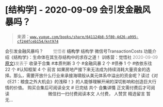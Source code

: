 # [结构学] - 2020-09-09 会引发金融风暴吗？

> 来源：[`www.yuque.com/books/share/641124b8-5f80-4d26-a995-cf244fceb154/knt974`](https://www.yuque.com/books/share/641124b8-5f80-4d26-a995-cf244fceb154/knt974)

<ne-p id="520f42f3293818f927861ebbd5b15da4_p_0" data-lake-id="520f42f3293818f927861ebbd5b15da4_p_0"><ne-text id="u22101092" style="color: rgb(51, 51, 51);">会引发金融风暴吗？</ne-text></ne-p> <ne-p id="a02523f787ea2efa04b22c8dcc39ede9" data-lake-id="a02523f787ea2efa04b22c8dcc39ede9"><ne-text id="u3d45906f" ne-fontsize="12" style="color: rgb(255, 255, 255);">原创</ne-text><ne-text id="u40d72d9d" style="color: rgb(140, 140, 140);">觉悟者</ne-text> <ne-text id="u158e0291" ne-fontsize="14">结构学</ne-text></ne-p> <ne-p id="9c57117afcb7b1642a960a888f5b4fcd" data-lake-id="9c57117afcb7b1642a960a888f5b4fcd"><ne-text id="ubb378ab5" ne-fontsize="14" ne-bold="true" style="color: rgb(51, 51, 51);">结构学</ne-text></ne-p> <ne-p id="e3e176c9738ef62374f5b837f48d3711" data-lake-id="e3e176c9738ef62374f5b837f48d3711"><ne-text id="ufa93ab50" ne-fontsize="14" style="color: rgb(51, 51, 51);">微信号</ne-text><ne-text id="u72c9b0d0" ne-fontsize="14" style="color: rgb(51, 51, 51);">TransactionCosts</ne-text></ne-p> <ne-p id="3591dbbfdb3f184bbc1215ad1d3b9ad6" data-lake-id="3591dbbfdb3f184bbc1215ad1d3b9ad6"><ne-text id="u99a526b1" ne-fontsize="14" style="color: rgb(51, 51, 51);">功能介绍</ne-text><ne-text id="u7ef1b964" ne-fontsize="14" style="color: rgb(51, 51, 51);">《结构学》：生命体在其生存结构中的求存之道！ 训练营：觉悟社</ne-text></ne-p> <ne-p id="30c12f2d301dd009ca71243666dd23ec" data-lake-id="30c12f2d301dd009ca71243666dd23ec"><ne-text id="u59d7a439" style="color: rgb(140, 140, 140);">2020-09-09</ne-text>[<ne-text id="ua4fc4b1c" ne-fontsize="14">原文</ne-text>](https://mp.weixin.qq.com/s?__biz=MzIzMDYwOTM0Mg==&mid=2247484522&idx=1&sn=2c70396adcb6dc54df34052ca924aac5&chksm=e8b19cbbdfc615ad03c4de063af6eb3dcd8af5e3b20e71438206304d6b44ad150fc6d8b8e9ff#rd))<ne-text id="uea7e823b" ne-fontsize="14" style="color: rgb(140, 140, 140);">发表于</ne-text></ne-p> <ne-p id="7338516c400aade408d7a50ca93ef427" data-lake-id="7338516c400aade408d7a50ca93ef427"><ne-text id="ub240cb53" style="color: rgb(51, 51, 51);">收录于合集</ne-text></ne-p> <ne-p id="8f1e5dcdcac9aa9fa5e627ffcbcc6fa6" data-lake-id="8f1e5dcdcac9aa9fa5e627ffcbcc6fa6"><ne-text id="ua49aa1e3" style="color: rgb(51, 51, 51);">#本质判断 3 个</ne-text></ne-p> <ne-p id="1616ffcde710e0b6ffba2fe3e34e26e7" data-lake-id="1616ffcde710e0b6ffba2fe3e34e26e7"><ne-text id="u4a781c34" style="color: rgb(51, 51, 51);">#金融风暴 2 个</ne-text></ne-p> <ne-p id="f83f18186091562aaaead538370e4a40" data-lake-id="f83f18186091562aaaead538370e4a40"><ne-text id="ua5bcecb2" style="color: rgb(51, 51, 51);">#债券 1 个</ne-text></ne-p> <ne-p id="e6b52346905c95f334ad946fec5bd603" data-lake-id="e6b52346905c95f334ad946fec5bd603"><ne-text id="uef98014b" style="color: rgb(51, 51, 51);">#依依东往 22 个</ne-text></ne-p> <ne-p id="07b1fda7e764edd304f49b1ab445e667" data-lake-id="07b1fda7e764edd304f49b1ab445e667"><ne-text id="u648be79b" style="color: rgb(51, 51, 51);">#认知框架 4 个</ne-text></ne-p> <ne-p id="393b81135f963f026fa41fbcc3d49e1f" data-lake-id="393b81135f963f026fa41fbcc3d49e1f"><ne-text id="u3067db94" style="color: rgb(51, 51, 51);">前言</ne-text></ne-p> <ne-p id="7dc97229f0c0817a21e20cd41a194dce" data-lake-id="7dc97229f0c0817a21e20cd41a194dce"><ne-text id="ud61586f1" style="color: rgb(51, 51, 51);">如果房地产接下来无法成为持续消耗大量资金的选择。那么，需要开放什么行业来承接海啸般从美元体系中溢出的资金呢？读过《对《E21：粮食之外大机会》的浅释！》的人能够理解开闸的深切影响和创造巨大行情的价值。</ne-text></ne-p> <ne-p id="771f0d615891f42c7aeab1d191a2fd02" data-lake-id="771f0d615891f42c7aeab1d191a2fd02" ne-alignment="center"><ne-text id="u74919524" style="color: rgb(51, 51, 51);">购买合集后可阅读全文</ne-text></ne-p> <ne-p id="897132f890043ef602a4bdadef3183d7" data-lake-id="897132f890043ef602a4bdadef3183d7" ne-alignment="center"><ne-text id="u96ccd5d8" style="color: rgb(51, 51, 51);">#</ne-text></ne-p> <ne-p id="548947d47f1610843f4162c9c74d0721" data-lake-id="548947d47f1610843f4162c9c74d0721" ne-alignment="center"><ne-text id="u7ff0960f" style="color: rgb(51, 51, 51);">已完结 共个</ne-text></ne-p> <ne-p id="7a1c5988c99aa01ba1e470bd031d6dca" data-lake-id="7a1c5988c99aa01ba1e470bd031d6dca" ne-alignment="center"><ne-text id="u0f88f151" ne-fontsize="16">合集详情</ne-text></ne-p> <ne-p id="c0e41f5a53f667ecff243dddfa1d6d33" data-lake-id="c0e41f5a53f667ecff243dddfa1d6d33" ne-alignment="center"><ne-text id="u9b45efdc" style="color: rgb(51, 51, 51);">正文需付费后才可阅读</ne-text></ne-p> <ne-p id="f21a1fec63c30dab355b1421b801d2e5" data-lake-id="f21a1fec63c30dab355b1421b801d2e5" ne-alignment="center"><ne-text id="u713380ce" style="color: rgb(255, 255, 255);">加载中</ne-text></ne-p> <ne-p id="392bef4e6dd2a9d2fc3b8eb7c475d12e" data-lake-id="392bef4e6dd2a9d2fc3b8eb7c475d12e" ne-alignment="center"><ne-text id="ucf2fa1bc" style="color: rgb(255, 255, 255);"> 微信豆购买</ne-text></ne-p> <ne-p id="a2e24e1cd2af776702c23751b5bbfe0d" data-lake-id="a2e24e1cd2af776702c23751b5bbfe0d" ne-alignment="center"><ne-text id="ufa77997a" style="color: rgb(51, 51, 51);">微信扫一扫付费阅读本文</ne-text></ne-p> <ne-p id="98f2e7f1d2c0cbf14fd42b70cbdd3f2e" data-lake-id="98f2e7f1d2c0cbf14fd42b70cbdd3f2e" ne-alignment="center"><ne-text id="uc43eaef3" ne-fontsize="13" style="color: rgb(51, 51, 51);">人付费， 人赞赏</ne-text></ne-p> <ne-h3 id="mSZFD" data-lake-id="mSZFD"><ne-heading-ext><ne-heading-anchor></ne-heading-anchor><ne-heading-fold></ne-heading-fold></ne-heading-ext><ne-heading-content><ne-text id="uc130d05e" ne-fontsize="16" style="color: rgb(51, 51, 51);">精选留言</ne-text></ne-heading-content></ne-h3> <ne-p id="62a91642d49949bb80393ce5042fe721" data-lake-id="62a91642d49949bb80393ce5042fe721"><ne-text id="u880ad7c3" style="color: rgb(51, 51, 51);">暂无...</ne-text></ne-p>